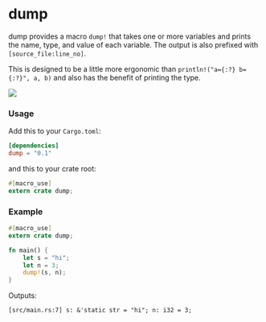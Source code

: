 dump
===

dump provides a macro `dump!` that takes one or more variables and prints the name, type, and value of each variable. The output is also prefixed with `[source_file:line_no]`.

This is designed to be a little more ergonomic than `println!("a={:?} b={:?}", a, b)` and also has the benefit of printing the type.

[![](http://meritbadge.herokuapp.com/dump)](https://crates.io/crates/dump)

### Usage

Add this to your `Cargo.toml`:

```toml
[dependencies]
dump = "0.1"
```

and this to your crate root:

```rust
#[macro_use]
extern crate dump;
```

### Example

```rust
#[macro_use]
extern crate dump;

fn main() {
	let s = "hi";
	let n = 3;
	dump!(s, n);
}
```

Outputs:

```
[src/main.rs:7] s: &'static str = "hi"; n: i32 = 3;
```
